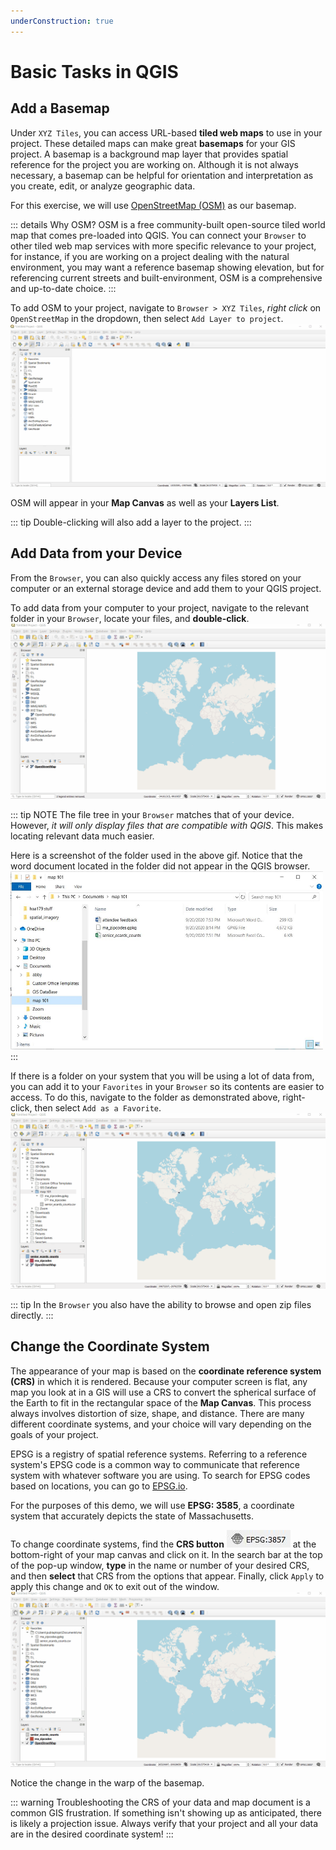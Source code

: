 ```yaml
---
underConstruction: true
---
```


# Basic Tasks in QGIS


## Add a Basemap

Under `XYZ Tiles`, you can access URL-based **tiled web maps** to use in your project. These detailed maps can make great **basemaps** for your GIS project. A basemap is a background map layer that provides spatial reference for the project you are working on. Although it is not always necessary, a basemap can be helpful for orientation and interpretation as you create, edit, or analyze geographic data. 

For this exercise, we will use [OpenStreetMap (OSM)](https://www.openstreetmap.org/#map=4/38.01/-95.84) as our basemap. 

::: details Why OSM?
OSM is a free community-built open-source tiled world map that comes pre-loaded into QGIS. You can connect your `Browser` to other tiled web map services with more specific relevance to your project, for instance, if you are working on a project dealing with the natural environment, you may want a reference basemap showing elevation, but for referencing current streets and built-environment, OSM is a comprehensive and up-to-date choice.
:::

To add OSM to your project, navigate to `Browser > XYZ Tiles`, *right click* on `OpenStreetMap` in the dropdown, then select `Add Layer to project`.
![Add OSM](../media/1-add-osm.gif)

OSM will appear in your **Map Canvas** as well as your **Layers List**.

::: tip 
Double-clicking will also add a layer to the project.
:::

## Add Data from your Device
From the `Browser`, you can also quickly access any files stored on your computer or an external storage device and add them to your QGIS project. 

To add data from your computer to your project, navigate to the relevant folder in your `Browser`, locate your files, and **double-click**. 
![Add Data](../media/1-add-data.gif)

::: tip NOTE
The file tree in your `Browser` matches that of your device. However, *it will only display files that are compatible with QGIS*. This makes locating relevant data much easier. 

Here is a screenshot of the folder used in the above gif. Notice that the word document located in the folder did not appear in the QGIS browser.
<img src="../media/1-computer-folder.jpg" width="500" height="285" />
:::

If there is a folder on your system that you will be using a lot of data from, you can add it to your `Favorites` in your `Browser` so its contents are easier to access. To do this, navigate to the folder as demonstrated above, right-click, then select `Add as a Favorite`. 
![Add Fav](../media/1-add-fav.gif)

::: tip 
In the `Browser` you also have the ability to browse and open zip files directly.
:::


## Change the Coordinate System

The appearance of your map is based on the **coordinate reference system (CRS)** in which it is rendered. Because your computer screen is flat, any map you look at in a GIS will use a CRS to convert the spherical surface of the Earth to fit in the rectangular space of the **Map Canvas**. This process always involves distortion of size, shape, and distance. There are many different coordinate systems, and your choice will vary depending on the goals of your project. 

EPSG is a registry of spatial reference systems. Referring to a reference system's EPSG code is a common way to communicate that reference system with whatever software you are using. To search for EPSG codes based on locations, you can go to [EPSG.io](https://epsg.io/).

For the purposes of this demo, we will use **EPSG: 3585**, a coordinate system that accurately depicts the state of Massachusetts.

To change coordinate systems, find the **CRS button** ![CRS](../media/1-crs.jpg) at the bottom-right of your map canvas and click on it. In the search bar at the top of the pop-up window, **type** in the name or number of your desired CRS, and then **select** that CRS from the options that appear. Finally, click `Apply` to apply this change and `OK` to exit out of the window.
![Change CRS](../media/1-change-crs.gif)

Notice the change in the warp of the basemap.

::: warning
Troubleshooting the CRS of your data and map document is a common GIS frustration. If something isn't showing up as anticipated, there is likely a projection issue. Always verify that your project and all your data are in the desired coordinate system!
:::